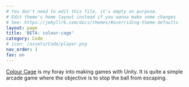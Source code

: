 ```yaml
---
# You don't need to edit this file, it's empty on purpose.
# Edit theme's home layout instead if you wanna make some changes
# See: https://jekyllrb.com/docs/themes/#overriding-theme-defaults
layout: page
title: 'BETA: colour-cage'
category: Code
# icon: /assets/Code/player.png
nav_order: 1
fav: on
---
```

[Colour Cage](https://gitlab.com/renovita/colourcage) is my foray into making games with Unity. It is quite a simple arcade game where the objective is to stop the ball from escaping.

